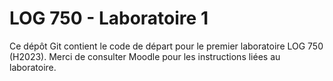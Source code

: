 # LOG 750 - Laboratoire 1

Ce dépôt Git contient le code de départ pour le premier laboratoire LOG 750 (H2023).
Merci de consulter Moodle pour les instructions liées au laboratoire.

